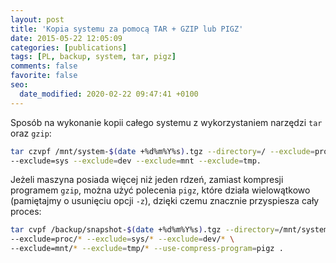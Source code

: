 ```yaml
---
layout: post
title: 'Kopia systemu za pomocą TAR + GZIP lub PIGZ'
date: 2015-05-22 12:05:09
categories: [publications]
tags: [PL, backup, system, tar, pigz]
comments: false
favorite: false
seo:
  date_modified: 2020-02-22 09:47:41 +0100
---
```


Sposób na wykonanie kopii całego systemu z wykorzystaniem narzędzi `tar` oraz `gzip`:

```bash
tar czvpf /mnt/system-$(date +%d%m%Y%s).tgz --directory=/ --exclude=proc \
--exclude=sys --exclude=dev --exclude=mnt --exclude=tmp.
```

Jeżeli maszyna posiada więcej niż jeden rdzeń, zamiast kompresji programem `gzip`, można użyć polecenia `pigz`, które działa wielowątkowo (pamiętajmy o usunięciu opcji `-z`), dzięki czemu znacznie przyspiesza cały proces:

```bash
tar cvpf /backup/snapshot-$(date +%d%m%Y%s).tgz --directory=/mnt/system \
--exclude=proc/* --exclude=sys/* --exclude=dev/* \
--exclude=mnt/* --exclude=tmp/* --use-compress-program=pigz .
```
